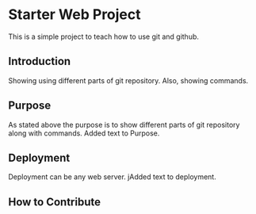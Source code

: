 # Starter Web Project

This is a simple project to teach how to use git and github.

## Introduction

Showing using different parts of git repository. Also, showing commands.

## Purpose

As stated above the purpose is to show different parts of git repository along with commands. Added text to Purpose.

## Deployment

Deployment can be any web server. jAdded text to deployment.

## How to Contribute